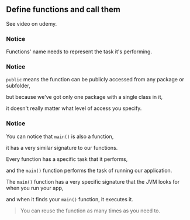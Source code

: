 
## Define functions and call them

See video on udemy.

### Notice

Functions' name needs to represent the task it's performing.

### Notice

`public` means the function can be publicly accessed from any package or subfolder,

but because we've got only one package with a single class in it,

it doesn't really matter what level of access you specify.

### Notice

You can notice that `main()` is also a function,

it has a very similar signature to our functions.

Every function has a specific task that it performs,

and the `main()` function performs the task of running our application.

The `main()` function has a very specific signature that the JVM looks for when you run your app,

and when it finds your `main()` function, it executes it.

> You can reuse the function as many times as you need to.

